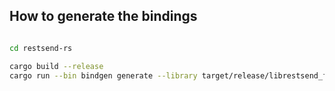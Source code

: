 ## How to generate the bindings
```bash

cd restsend-rs

cargo build --release
cargo run --bin bindgen generate --library target/release/librestsend_ffi.dylib --out-dir crates/restsend-ffi/bindings/python --language python
```